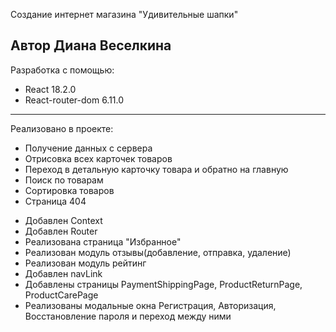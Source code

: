 Создание интернет магазина "Удивительные шапки"

## Автор Диана Веселкина

Разработка с помощью:

- React 18.2.0
- React-router-dom 6.11.0

---

Реализовано в проекте:

- Получение данных с сервера
- Отрисовка всех карточек товаров
- Переход в детальную карточку товара и обратно на главную
- Поиск по товарам
- Сортировка товаров
- Страница 404

* Добавлен Context
* Добавлен Router
* Реализована страница "Избранное"
* Реализован модуль отзывы(добавление, отправка, удаление)
* Реализован модуль рейтинг
* Добавлен navLink
* Добавлены страницы PaymentShippingPage, ProductReturnPage, ProductCarePage
* Реализованы модальные окна Регистрация, Авторизация, Восстановление пароля и переход между ними
